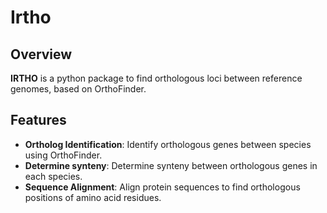 # Irtho

## Overview

**IRTHO** is a python package to find orthologous loci between reference genomes, based on OrthoFinder.

## Features

- **Ortholog Identification**: Identify orthologous genes between species using OrthoFinder.
- **Determine synteny**: Determine synteny between orthologous genes in each species.
- **Sequence Alignment**: Align protein sequences to find orthologous positions of amino acid residues.
